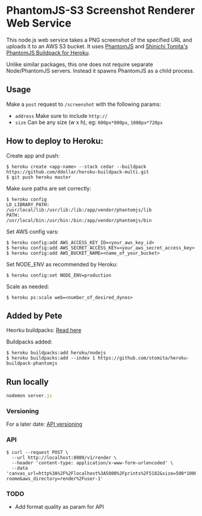 PhantomJS-S3 Screenshot Renderer Web Service
============================================

This node.js web service takes a PNG screenshot of the specified URL and uploads it to an AWS S3 bucket. It uses [PhantomJS](http://phantomjs.org/) and [Shinichi Tomita's PhantomJS Buildpack for Heroku](http://github.com/stomita/heroku-buildpack-phantomjs.git).

Unlike similar packages, this one does not require separate Node/PhantomJS servers. Instead it spawns PhantomJS as a child process.

## Usage

Make a `post` request to `/screenshot` with the following params:
  - `address` Make sure to include `http://`
  - `size` Can be any size (w x h), eg: `600px*800px`, `1080px*720px`

## How to deploy to Heroku:


Create app and push:

    $ heroku create <app-name> --stack cedar --buildpack https://github.com/ddollar/heroku-buildpack-multi.git
    $ git push heroku master

Make sure paths are set correctly:

    $ heroku config
    LD_LIBRARY_PATH: /usr/local/lib:/usr/lib:/lib:/app/vendor/phantomjs/lib
    PATH:            /usr/local/bin:/usr/bin:/bin:/app/vendor/phantomjs/bin

Set AWS config vars:

    $ heroku config:add AWS_ACCESS_KEY_ID=<your_aws_key_id>
    $ heroku config:add AWS_SECRET_ACCESS_KEY=<your_aws_secret_access_key>
    $ heroku config:add AWS_BUCKET_NAME=<name_of_your_bucket>

Set NODE_ENV as recommended by Heroku:

    $ heroku config:set NODE_ENV=production

Scale as needed:

    $ heroku ps:scale web=<number_of_desired_dynos>


## Added by Pete
Heorku buildpacks: [Read here](https://devcenter.heroku.com/articles/using-multiple-buildpacks-for-an-app)

Buildpacks added:

    $ heroku buildpacks:add heroku/nodejs
    $ heroku buildpacks:add --index 1 https://github.com/stomita/heroku-buildpack-phantomjs


## Run locally
```javascript
nodemon server.js
```

### Versioning
For a later date: [API versioning](http://j-query.blogspot.co.uk/2013/01/versioned-apis-with-express.html)

### API
    $ curl --request POST \
      --url http://localhost:8000/v1/render \
      --header 'content-type: application/x-www-form-urlencoded' \
      --data 'canvas_url=http%3A%2F%2Flocalhost%3A5000%2Fprints%2F5182&size=500*1000px&access_token=969CukLEsir3k8F7gBM&format=png&filename=pete-roome&aws_directory=render%2Fuser-1'


### TODO

- Add format quality as param for API
